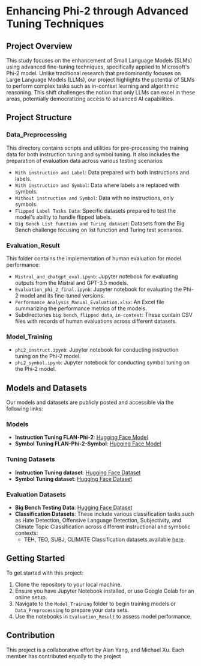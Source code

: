 # Enhancing Phi-2 through Advanced Tuning Techniques

## Project Overview

This study focuses on the enhancement of Small Language Models (SLMs) using advanced fine-tuning techniques, specifically applied to Microsoft's Phi-2 model. Unlike traditional research that predominantly focuses on Large Language Models (LLMs), our project highlights the potential of SLMs to perform complex tasks such as in-context learning and algorithmic reasoning. This shift challenges the notion that only LLMs can excel in these areas, potentially democratizing access to advanced AI capabilities.

## Project Structure

### Data_Preprocessing
This directory contains scripts and utilities for pre-processing the training data for both instruction tuning and symbol tuning. It also includes the preparation of evaluation data across various testing scenarios:
- `With instruction and Label`: Data prepared with both instructions and labels.
- `With instruction and Symbol`: Data where labels are replaced with symbols.
- `Without instruction and Symbol`: Data with no instructions, only symbols.
- `Flipped Label Tasks Data`: Specific datasets prepared to test the model's ability to handle flipped labels.
- `Big Bench List function and Turing dataset`: Datasets from the Big Bench challenge focusing on list function and Turing test scenarios.

### Evaluation_Result
This folder contains the implementation of human evaluation for model performance:
- `Mistral_and_chatgpt_eval.ipynb`: Jupyter notebook for evaluating outputs from the Mistral and GPT-3.5 models.
- `Evaluation_phi_2_final.ipynb`: Jupyter notebook for evaluating the Phi-2 model and its fine-tuned versions.
- `Performance_Analysis_Manual_Evaluation.xlsx`: An Excel file summarizing the performance metrics of the models.
- Subdirectories `big bench`, `flipped data`, `in-context`: These contain CSV files with records of human evaluations across different datasets.

### Model_Training
- `phi2_instruct.ipynb`: Jupyter notebook for conducting instruction tuning on the Phi-2 model.
- `phi2_symbol.ipynb`: Jupyter notebook for conducting symbol tuning on the Phi-2 model.

## Models and Datasets

Our models and datasets are publicly posted and accessible via the following links:

### Models
- **Instruction Tuning FLAN-Phi-2**: [Hugging Face Model](https://huggingface.co/ChunB1/phi-2_OpenOrca_cot_only)
- **Symbol Tuning FLAN-Phi-2-Symbol**: [Hugging Face Model](https://huggingface.co/ChunB1/phi-2_OpenOrca_cot_only_symbol)

### Tuning Datasets
- **Instruction Tuning dataset**: [Hugging Face Dataset](https://huggingface.co/datasets/ChunB1/OpenOrca_cot_only)
- **Symbol Tuning dataset**: [Hugging Face Dataset](https://huggingface.co/datasets/ChunB1/phi-2-symbol-100k-en-512)

### Evaluation Datasets
- **Big Bench Testing Data**: [Hugging Face Dataset](https://huggingface.co/datasets/AlanYky/big-bench-list-function-turing-330)
- **Classification Datasets**: These include various classification tasks such as Hate Detection, Offensive Language Detection, Subjectivity, and Climate Topic Classification across different instructional and symbolic contexts:
  - TEH, TEO, SUBJ, CLIMATE Classification datasets available [here](https://huggingface.co/AlanYky).



## Getting Started
To get started with this project:
1. Clone the repository to your local machine.
2. Ensure you have Jupyter Notebook installed, or use Google Colab for an online setup.
3. Navigate to the `Model_Training` folder to begin training models or `Data_Preprocessing` to prepare your data sets.
4. Use the notebooks in `Evaluation_Result` to assess model performance.

## Contribution
This project is a collaborative effort by Alan Yang, and Michael Xu. Each member has contributed equally to the project
